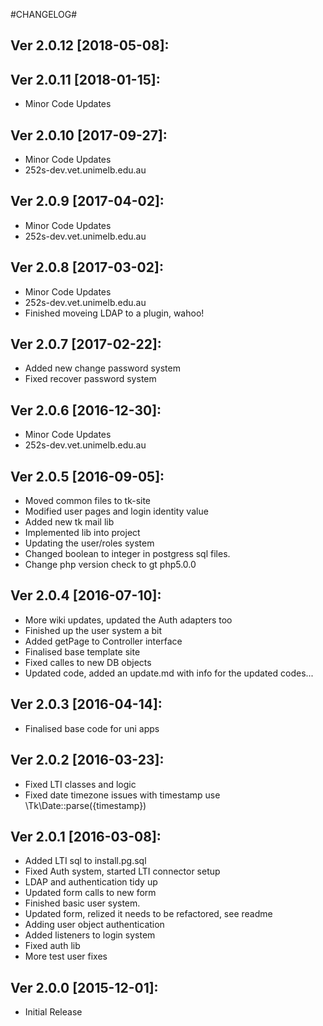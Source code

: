 #CHANGELOG#

Ver 2.0.12 [2018-05-08]:
-------------------------------


Ver 2.0.11 [2018-01-15]:
-------------------------------
 - Minor Code Updates


Ver 2.0.10 [2017-09-27]:
-------------------------------
 - Minor Code Updates
 - 252s-dev.vet.unimelb.edu.au


Ver 2.0.9 [2017-04-02]:
-------------------------------
 - Minor Code Updates
 - 252s-dev.vet.unimelb.edu.au


Ver 2.0.8 [2017-03-02]:
-------------------------------
 - Minor Code Updates
 - 252s-dev.vet.unimelb.edu.au
 - Finished moveing LDAP to a plugin, wahoo!


Ver 2.0.7 [2017-02-22]:
-------------------------------
 - Added new change password system
 - Fixed recover password system


Ver 2.0.6 [2016-12-30]:
-------------------------------
 - Minor Code Updates
 - 252s-dev.vet.unimelb.edu.au


Ver 2.0.5 [2016-09-05]:
-------------------------------
 - Moved common files to tk-site
 - Modified user pages and login identity value
 - Added new tk mail lib
 - Implemented lib into project
 - Updating the user/roles system
 - Changed boolean to integer in postgress sql files.
 - Change php version check to gt php5.0.0


Ver 2.0.4 [2016-07-10]:
-------------------------------
 - More wiki updates, updated the Auth adapters too
 - Finished up the user system a bit
 - Added getPage to Controller interface
 - Finalised base template site
 - Fixed calles to new DB objects
 - Updated code, added an update.md with info for the updated codes...


Ver 2.0.3 [2016-04-14]:
-------------------------------
 - Finalised base code for uni apps


Ver 2.0.2 [2016-03-23]:
-------------------------------
 - Fixed LTI classes and logic
 - Fixed date timezone issues with timestamp use \Tk\Date::parse({timestamp})


Ver 2.0.1 [2016-03-08]:
-------------------------------
 - Added LTI sql to install.pg.sql
 - Fixed Auth system, started LTI connector setup
 - LDAP and authentication tidy up
 - Updated form calls to new form
 - Finished basic user system.
 - Updated form, relized it needs to be refactored, see readme
 - Adding user object authentication
 - Added listeners to login system
 - Fixed auth lib
 - More test user fixes


Ver 2.0.0 [2015-12-01]:
-------------------------------
 - Initial Release

